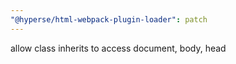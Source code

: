 ```yaml
---
"@hyperse/html-webpack-plugin-loader": patch
---
```


allow class inherits to access document, body, head
